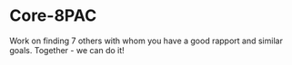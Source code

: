 # Core-8PAC
Work on finding 7 others with whom you have a good rapport and similar goals.  Together - we can do it!

